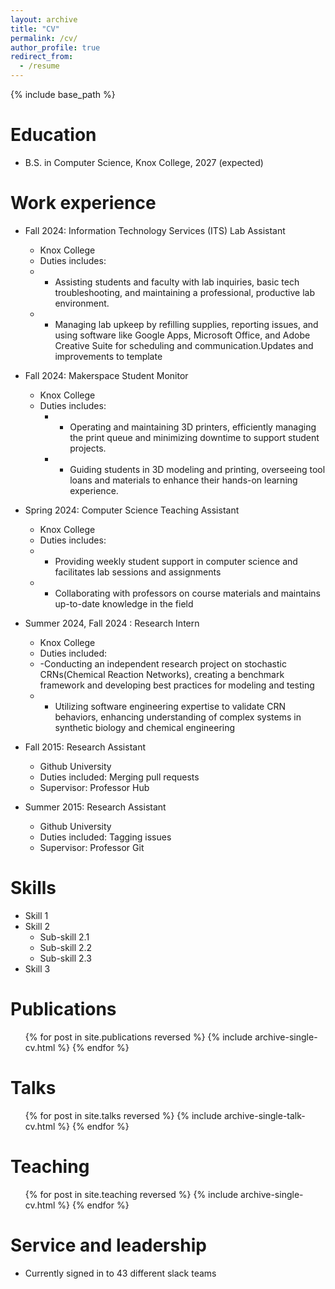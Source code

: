 ```yaml
---
layout: archive
title: "CV"
permalink: /cv/
author_profile: true
redirect_from:
  - /resume
---
```


{% include base_path %}

Education
======

* B.S. in Computer Science, Knox College, 2027 (expected)

Work experience
======
* Fall 2024: Information Technology Services (ITS) Lab Assistant
  * Knox College
  * Duties includes: 
  * - Assisting students and faculty with lab inquiries, basic tech troubleshooting, and maintaining a professional, productive lab environment.
  * - Managing lab upkeep by refilling supplies, reporting issues, and using software like Google Apps, Microsoft 
      Office, and Adobe Creative Suite for scheduling and communication.Updates and improvements to template

* Fall 2024: Makerspace Student Monitor
  * Knox College
  * Duties includes: 
    * - Operating and maintaining 3D printers, efficiently managing the print queue and minimizing downtime to
        support student projects.
    * - Guiding students in 3D modeling and printing, overseeing tool loans and materials to enhance their hands-on
        learning experience.

* Spring 2024: Computer Science Teaching Assistant
  * Knox College
  * Duties includes: 
  * - Providing weekly student support in computer science and facilitates lab sessions and assignments
  * - Collaborating with professors on course materials and maintains up-to-date knowledge in the field

* Summer 2024, Fall 2024 : Research Intern
  * Knox College
  * Duties included: 
  * -Conducting an independent research project on stochastic CRNs(Chemical Reaction Networks), creating a
      benchmark framework and developing best practices for modeling and testing
  * - Utilizing software engineering expertise to validate CRN behaviors, enhancing understanding of complex
      systems in synthetic biology and chemical engineering
     

* Fall 2015: Research Assistant
  * Github University
  * Duties included: Merging pull requests
  * Supervisor: Professor Hub

* Summer 2015: Research Assistant
  * Github University
  * Duties included: Tagging issues
  * Supervisor: Professor Git
  
Skills
======
* Skill 1
* Skill 2
  * Sub-skill 2.1
  * Sub-skill 2.2
  * Sub-skill 2.3
* Skill 3

Publications
======
  <ul>{% for post in site.publications reversed %}
    {% include archive-single-cv.html %}
  {% endfor %}</ul>
  
Talks
======
  <ul>{% for post in site.talks reversed %}
    {% include archive-single-talk-cv.html  %}
  {% endfor %}</ul>
  
Teaching
======
  <ul>{% for post in site.teaching reversed %}
    {% include archive-single-cv.html %}
  {% endfor %}</ul>
  
Service and leadership
======
* Currently signed in to 43 different slack teams
